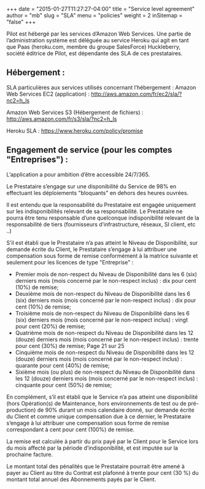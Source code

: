 +++
date        = "2015-01-27T11:27:27-04:00"
title       = "Service level agreement"
author      = "mb"
slug        = "SLA"
menu        = "policies"
weight      = 2
inSitemap   = "false"
+++

Pilot est hébergé par les services d’Amazon Web Services.
Une partie de l’administration système est déléguée au service Heroku qui agit en tant que Paas (heroku.com, membre du groupe SalesForce)
Huckleberry, société éditrice de Pilot, est dépendante des SLA de ces prestataires.

## Hébergement :

SLA particulières aux services utilisés concernant l’hébergement :
Amazon Web Services EC2 (application) :
http://aws.amazon.com/fr/ec2/sla/?nc2=h_ls

Amazon Web Services S3 (Hébergement de fichiers) :
http://aws.amazon.com/fr/s3/sla/?nc2=h_ls

Heroku SLA : https://www.heroku.com/policy/promise

## Engagement de service (pour les comptes "Entreprises") :

L’application a pour ambition d’être accessible 24/7/365.

Le Prestataire s’engage sur une disponibilité du Service de 98% en effectuant les déploiements "bloquants" en dehors des heures ouvrées.

Il est entendu que la responsabilité du Prestataire est engagée uniquement sur les indisponibilités relevant de sa responsabilité. Le Prestataire ne pourra être tenu responsable d’une quelconque indisponibilité relevant de la responsabilité de tiers (fournisseurs d’infrastructure, réseaux, SI client, etc ..)

S’il est établi que le Prestataire n’a pas atteint le Niveau de Disponibilité, sur demande écrite du Client, le Prestataire s’engage à lui attribuer une compensation sous forme de remise conformément à la matrice suivante et seulement pour les licences de type "Entreprise" :

- Premier mois de non-respect du Niveau de Disponibilité dans les 6 (six) derniers mois (mois concerné par le non-respect inclus) : dix pour cent (10%) de remise;
- Deuxième mois de non-respect du Niveau de Disponibilité dans les 6 (six) derniers mois (mois concerné par le non-respect inclus) : dix pour cent (10%) de remise;
- Troisième mois de non-respect du Niveau de Disponibilité dans les 6 (six) derniers mois (mois concerné par le non-respect inclus) : vingt pour cent (20%) de remise;
- Quatrième mois de non-respect du Niveau de Disponibilité dans les 12 (douze) derniers mois (mois concerné par le non-respect inclus) : trente pour cent (30%) de remise;
    Page 21 sur 25
- Cinquième mois de non-respect du Niveau de Disponibilité dans les 12 (douze) derniers mois (mois concerné par le non-respect inclus) : quarante pour cent (40%) de remise;
- Sixième mois (ou plus) de non-respect du Niveau de Disponibilité dans les 12 (douze) derniers mois (mois concerné par le non-respect inclus) : cinquante pour cent (50%) de remise;

En complément, s’il est établi que le Service n’a pas atteint une disponibilité (hors Opération(s) de Maintenance, hors environnements de test ou de pré-production) de 90% durant un mois calendaire donné, sur demande écrite du Client et comme unique compensation due à ce dernier, le Prestataire s’engage à lui attribuer une compensation sous forme de remise correspondant à cent pour cent (100%) de remise.

La remise est calculée à partir du prix payé par le Client pour le Service lors du mois affecté par la période d’indisponibilité, et est imputée sur la prochaine facture.

Le montant total des pénalités que le Prestataire pourrait être amené à payer au Client au titre du Contrat est plafonné à trente pour cent (30 %) du montant total annuel des Abonnements payés par le Client.

